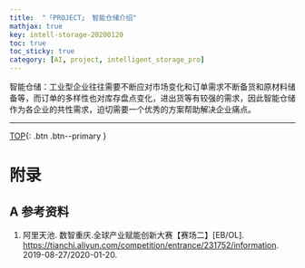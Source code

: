 ```yaml
---
title:  "「PROJECT」 智能仓储介绍"
mathjax: true
key: intell-storage-20200120
toc: true
toc_sticky: true
category: [AI, project, intelligent_storage_pro]
---
```

<span id='head'></span>  


<!--more-->

智能仓储：工业型企业往往需要不断应对市场变化和订单需求不断备货和原材料储备等，而订单的多样性也对库存盘点变化，进出货等有较强的需求，因此智能仓储作为各企业的共性需求，迫切需要一个优秀的方案帮助解决企业痛点。


-------------------  
[TOP](#head){: .btn .btn--primary }



# 附录
## A 参考资料
1. 阿里天池. 数智重庆.全球产业赋能创新大赛【赛场二】[EB/OL]. <https://tianchi.aliyun.com/competition/entrance/231752/information>. 2019-08-27/2020-01-20.    
